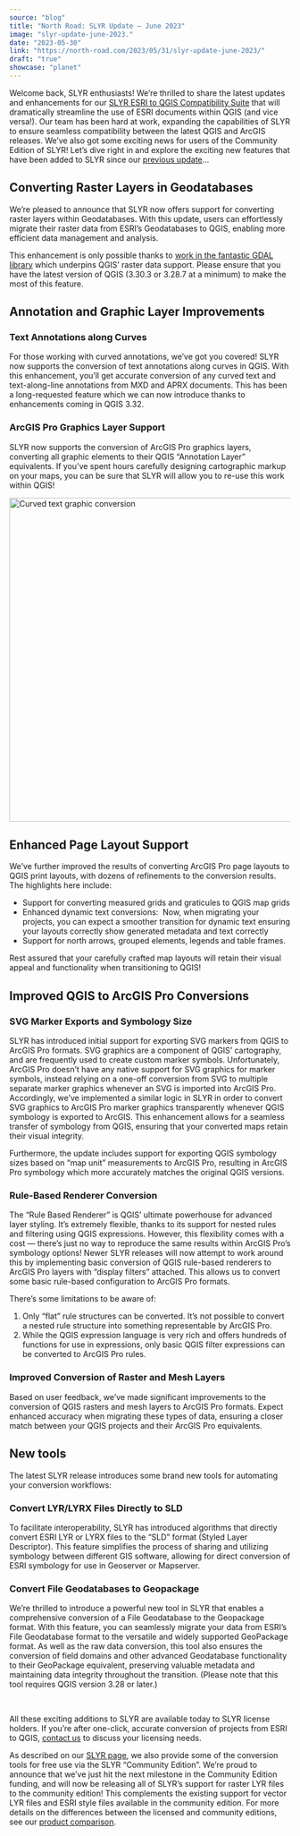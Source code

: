 ```yaml
---
source: "blog"
title: "North Road: SLYR Update — June 2023"
image: "slyr-update-june-2023."
date: "2023-05-30"
link: "https://north-road.com/2023/05/31/slyr-update-june-2023/"
draft: "true"
showcase: "planet"
---
```


<div>Welcome back, SLYR enthusiasts! We&#8217;re thrilled to share the latest updates and enhancements for our <a href="https://north-road.com/slyr/">SLYR ESRI to QGIS Compatibility Suite</a> that will dramatically streamline the use of ESRI documents within QGIS (and vice versa!). Our team has been hard at work, expanding the capabilities of SLYR to ensure seamless compatibility between the latest QGIS and ArcGIS releases. We&#8217;ve also got some exciting news for users of the Community Edition of SLYR! Let&#8217;s dive right in and explore the exciting new features that have been added to SLYR since our <a href="https://north-road.com/2022/11/04/slyr-update-november-2022/">previous update</a>&#8230;</div>
<div>
<h2>Converting Raster Layers in Geodatabases</h2>
<p>We&#8217;re pleased to announce that SLYR now offers support for converting raster layers within Geodatabases. With this update, users can effortlessly migrate their raster data from ESRI&#8217;s Geodatabases to QGIS, enabling more efficient data management and analysis.</p>
<p>This enhancement is only possible thanks to <a href="https://gdal.org/drivers/raster/openfilegdb.html">work in the fantastic GDAL library</a> which underpins QGIS&#8217; raster data support. Please ensure that you have the latest version of QGIS (3.30.3 or 3.28.7 at a minimum) to make the most of this feature.</p>
</div>
<h2>Annotation and Graphic Layer Improvements</h2>
<h3>Text Annotations along Curves</h3>
<p>For those working with curved annotations, we&#8217;ve got you covered! SLYR now supports the conversion of text annotations along curves in QGIS. With this enhancement, you&#8217;ll get accurate conversion of any curved text and text-along-line annotations from MXD and APRX documents. This has been a long-requested feature which we can now introduce thanks to enhancements coming in QGIS 3.32.</p>
<h3>ArcGIS Pro Graphics Layer Support</h3>
<p>SLYR now supports the conversion of ArcGIS Pro graphics layers, converting all graphic elements to their QGIS &#8220;Annotation Layer&#8221; equivalents. If you&#8217;ve spent hours carefully designing cartographic markup on your maps, you can be sure that SLYR will allow you to re-use this work within QGIS!</p>
<p><img decoding="async" loading="lazy" class="size-full wp-image-212544 aligncenter" src="https://north-road.com/wp-content/uploads/2023/05/Screenshot-from-2023-05-30-11-31-47.png" alt="Curved text graphic conversion" width="802" height="579" srcset="https://north-road.com/wp-content/uploads/2023/05/Screenshot-from-2023-05-30-11-31-47.png 802w, https://north-road.com/wp-content/uploads/2023/05/Screenshot-from-2023-05-30-11-31-47-300x217.png 300w, https://north-road.com/wp-content/uploads/2023/05/Screenshot-from-2023-05-30-11-31-47-768x554.png 768w, https://north-road.com/wp-content/uploads/2023/05/Screenshot-from-2023-05-30-11-31-47-230x166.png 230w, https://north-road.com/wp-content/uploads/2023/05/Screenshot-from-2023-05-30-11-31-47-350x253.png 350w, https://north-road.com/wp-content/uploads/2023/05/Screenshot-from-2023-05-30-11-31-47-480x347.png 480w" sizes="(max-width: 802px) 100vw, 802px" /></p>
<h2>Enhanced Page Layout Support</h2>
<div>
<p>We&#8217;ve further improved the results of converting ArcGIS Pro page layouts to QGIS print layouts, with dozens of refinements to the conversion results. The highlights here include:</p>
<ul>
<li>Support for converting measured grids and graticules to QGIS map grids</li>
<li>Enhanced dynamic text conversions:  Now, when migrating your projects, you can expect a smoother transition for dynamic text ensuring your layouts correctly show generated metadata and text correctly</li>
<li>Support for north arrows, grouped elements, legends and table frames.</li>
</ul>
<p>Rest assured that your carefully crafted map layouts will retain their visual appeal and functionality when transitioning to QGIS!</p>
</div>
<h2>Improved QGIS to ArcGIS Pro Conversions</h2>
<div>
<h3>SVG Marker Exports and Symbology Size</h3>
<p>SLYR has introduced initial support for exporting SVG markers from QGIS to ArcGIS Pro formats. SVG graphics are a component of QGIS&#8217; cartography, and are frequently used to create custom marker symbols. Unfortunately, ArcGIS Pro doesn&#8217;t have any native support for SVG graphics for marker symbols, instead relying on a one-off conversion from SVG to multiple separate marker graphics whenever an SVG is imported into ArcGIS Pro. Accordingly, we&#8217;ve implemented a similar logic in SLYR in order to convert SVG graphics to ArcGIS Pro marker graphics transparently whenever QGIS symbology is exported to ArcGIS. This enhancement allows for a seamless transfer of symbology from QGIS, ensuring that your converted maps retain their visual integrity.</p>
<p>Furthermore, the update includes support for exporting QGIS symbology sizes based on &#8220;map unit&#8221; measurements to ArcGIS Pro, resulting in ArcGIS Pro symbology which more accurately matches the original QGIS versions.</p>
<h3>Rule-Based Renderer Conversion</h3>
<p>The &#8220;Rule Based Renderer&#8221; is QGIS&#8217; ultimate powerhouse for advanced layer styling. It&#8217;s extremely flexible, thanks to its support for nested rules and filtering using QGIS expressions. However, this flexibility comes with a cost &#8212; there&#8217;s just no way to reproduce the same results within ArcGIS Pro&#8217;s symbology options! Newer SLYR releases will now attempt to work around this by implementing basic conversion of QGIS rule-based renderers to ArcGIS Pro layers with &#8220;display filters&#8221; attached. This allows us to convert some basic rule-based configuration to ArcGIS Pro formats.</p>
<p>There&#8217;s some limitations to be aware of:</p>
<ol>
<li>Only &#8220;flat&#8221; rule structures can be converted. It&#8217;s not possible to convert a nested rule structure into something representable by ArcGIS Pro.</li>
<li>While the QGIS expression language is very rich and offers hundreds of functions for use in expressions, only basic QGIS filter expressions can be converted to ArcGIS Pro rules.</li>
</ol>
<div>
<h3>Improved Conversion of Raster and Mesh Layers</h3>
<p>Based on user feedback, we&#8217;ve made significant improvements to the conversion of QGIS rasters and mesh layers to ArcGIS Pro formats. Expect enhanced accuracy when migrating these types of data, ensuring a closer match between your QGIS projects and their ArcGIS Pro equivalents.</p>
</div>
</div>
<h2>New tools</h2>
<p>The latest SLYR release introduces some brand new tools for automating your conversion workflows:</p>
<div>
<h3>Convert LYR/LYRX Files Directly to SLD</h3>
<p>To facilitate interoperability, SLYR has introduced algorithms that directly convert ESRI LYR or LYRX files to the &#8220;SLD&#8221; format (Styled Layer Descriptor). This feature simplifies the process of sharing and utilizing symbology between different GIS software, allowing for direct conversion of ESRI symbology for use in Geoserver or Mapserver.</p>
</div>
<div>
<h3>Convert File Geodatabases to Geopackage</h3>
<p>We&#8217;re thrilled to introduce a powerful new tool in SLYR that enables a comprehensive conversion of a File Geodatabase to the Geopackage format. With this feature, you can seamlessly migrate your data from ESRI&#8217;s File Geodatabase format to the versatile and widely supported GeoPackage format. As well as the raw data conversion, this tool also ensures the conversion of field domains and other advanced Geodatabase functionality to their GeoPackage equivalent, preserving valuable metadata and maintaining data integrity throughout the transition. (Please note that this tool requires QGIS version 3.28 or later.)</p>
</div>
<p>&nbsp;</p>
<p>All these exciting additions to SLYR are available today to SLYR license holders. If you&#8217;re after one-click, accurate conversion of projects from ESRI to QGIS, <a href="https://north-road.com/contact/">contact us</a> to discuss your licensing needs.</p>
<p>As described on our <a href="https://north-road.com/slyr/#pledge">SLYR page</a>, we also provide some of the conversion tools for free use via the SLYR &#8220;Community Edition&#8221;. We&#8217;re proud to announce that we&#8217;ve just hit the next milestone in the Community Edition funding, and will now be releasing all of SLYR&#8217;s support for raster LYR files to the community edition! This complements the existing support for vector LYR files and ESRI style files available in the community edition. For more details on the differences between the licensed and community editions, see our <a href="https://north-road.com/slyr/#features">product comparison</a>.</p>
<div data-animation="no-animation" data-icons-animation="no-animation" data-overlay="" data-change-size="" data-button-size="0.7" style="font-size:0.7em!important;display:none;" class="supsystic-social-sharing supsystic-social-sharing-package-flat supsystic-social-sharing-hide-on-homepage supsystic-social-sharing-spacing supsystic-social-sharing-content supsystic-social-sharing-content-align-left" data-text=""><a data-networks="[]" class="social-sharing-button sharer-flat sharer-flat-1 counter-standard without-counter twitter" target="_blank" title="Twitter" href="https://twitter.com/share?url=https%3A%2F%2Fnorth-road.com%2F2023%2F05%2F31%2Fslyr-update-june-2023%2F&text=SLYR+Update+%E2%80%94+June+2023" data-main-href="https://twitter.com/share?url={url}&text={title}" data-nid="2" data-name="" data-pid="1" data-post-id="212540" data-url="https://north-road.com/wp-admin/admin-ajax.php" rel="nofollow" data-mailto=""><i class="fa-ssbs fa-ssbs-fw fa-ssbs-twitter"></i><div class="counter-wrap standard"><span class="counter">0</span></div></a><a data-networks="[]" class="social-sharing-button sharer-flat sharer-flat-1 counter-standard without-counter linkedin" target="_blank" title="Linkedin" href="https://www.linkedin.com/shareArticle?mini=true&title=SLYR+Update+%E2%80%94+June+2023&url=https%3A%2F%2Fnorth-road.com%2F2023%2F05%2F31%2Fslyr-update-june-2023%2F" data-main-href="https://www.linkedin.com/shareArticle?mini=true&title={title}&url={url}" data-nid="13" data-name="" data-pid="1" data-post-id="212540" data-url="https://north-road.com/wp-admin/admin-ajax.php" rel="nofollow" data-mailto=""><i class="fa-ssbs fa-ssbs-fw fa-ssbs-linkedin"></i><div class="counter-wrap standard"><span class="counter">0</span></div></a><a data-networks="[]" class="social-sharing-button sharer-flat sharer-flat-1 counter-standard without-counter facebook" target="_blank" title="Facebook" href="http://www.facebook.com/sharer.php?u=https%3A%2F%2Fnorth-road.com%2F2023%2F05%2F31%2Fslyr-update-june-2023%2F" data-main-href="http://www.facebook.com/sharer.php?u={url}" data-nid="1" data-name="" data-pid="1" data-post-id="212540" data-url="https://north-road.com/wp-admin/admin-ajax.php" rel="nofollow" data-mailto=""><i class="fa-ssbs fa-ssbs-fw fa-ssbs-facebook"></i><div class="counter-wrap standard"><span class="counter">0</span></div></a></div>
